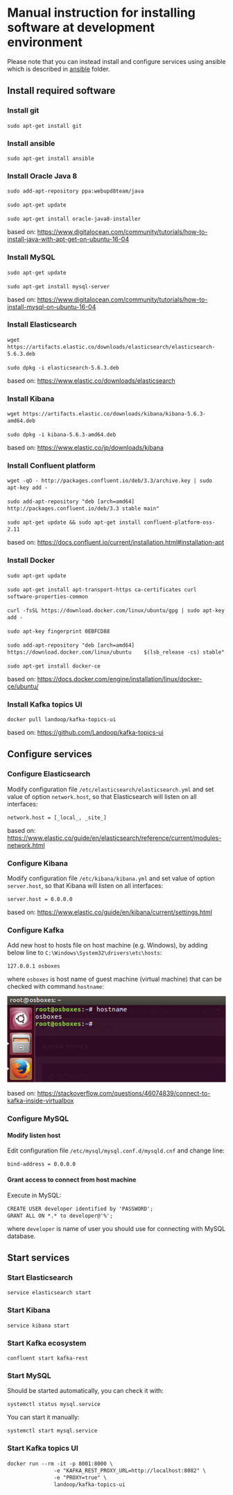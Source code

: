 # Manual instruction for installing software at development environment

Please note that you can instead install and configure services using ansible which is described in [ansible](/ansible) folder. 

## Install required software

### Install git

    sudo apt-get install git

### Install ansible

    sudo apt-get install ansible

### Install Oracle Java 8
    
    sudo add-apt-repository ppa:webupd8team/java
    
    sudo apt-get update
    
    sudo apt-get install oracle-java8-installer

based on: https://www.digitalocean.com/community/tutorials/how-to-install-java-with-apt-get-on-ubuntu-16-04

### Install MySQL

    sudo apt-get update
    
    sudo apt-get install mysql-server

based on: https://www.digitalocean.com/community/tutorials/how-to-install-mysql-on-ubuntu-16-04 

### Install Elasticsearch

    wget https://artifacts.elastic.co/downloads/elasticsearch/elasticsearch-5.6.3.deb
    
    sudo dpkg -i elasticsearch-5.6.3.deb
    
based on: https://www.elastic.co/downloads/elasticsearch 

### Install Kibana

    wget https://artifacts.elastic.co/downloads/kibana/kibana-5.6.3-amd64.deb
    
    sudo dpkg -i kibana-5.6.3-amd64.deb
    
based on: https://www.elastic.co/jp/downloads/kibana 

### Install Confluent platform

    wget -qO - http://packages.confluent.io/deb/3.3/archive.key | sudo apt-key add -
    
    sudo add-apt-repository "deb [arch=amd64] http://packages.confluent.io/deb/3.3 stable main"
    
    sudo apt-get update && sudo apt-get install confluent-platform-oss-2.11

based on: https://docs.confluent.io/current/installation.html#installation-apt     

### Install Docker

    sudo apt-get update
    
    sudo apt-get install apt-transport-https ca-certificates curl software-properties-common
    
    curl -fsSL https://download.docker.com/linux/ubuntu/gpg | sudo apt-key add -
    
    sudo apt-key fingerprint 0EBFCD88

    sudo add-apt-repository "deb [arch=amd64] https://download.docker.com/linux/ubuntu    $(lsb_release -cs) stable"
    
    sudo apt-get install docker-ce


based on: https://docs.docker.com/engine/installation/linux/docker-ce/ubuntu/ 

### Install Kafka topics UI

    docker pull landoop/kafka-topics-ui
    
based on: https://github.com/Landoop/kafka-topics-ui 

## Configure services

### Configure Elasticsearch

Modify configuration file ``/etc/elasticsearch/elasticsearch.yml`` and set value of option `network.host`, so that Elasticsearch will listen on all interfaces:

    network.host = [_local_, _site_] 

based on: https://www.elastic.co/guide/en/elasticsearch/reference/current/modules-network.html 

### Configure Kibana

Modify configuration file `/etc/kibana/kibana.yml` and set value of option `server.host`, so that Kibana will listen on all interfaces:
    
    server.host = 0.0.0.0

based on: https://www.elastic.co/guide/en/kibana/current/settings.html 

### Configure Kafka

Add new host to hosts file on host machine (e.g. Windows), by adding below line to ``C:\Windows\System32\drivers\etc\hosts``:

    127.0.0.1 osboxes
    
where `osboxes` is host name of guest machine (virtual machine) that can be checked with command `hostname`:

![](images/check_hostname.png)

based on: https://stackoverflow.com/questions/46074839/connect-to-kafka-inside-virtualbox

### Configure MySQL

#### Modify listen host

Edit configuration file `/etc/mysql/mysql.conf.d/mysqld.cnf` and change line:

    bind-address = 0.0.0.0

#### Grant access to connect from host machine 

Execute in MySQL:

    CREATE USER developer identified by 'PASSWORD';
    GRANT ALL ON *.* to developer@'%';

where `developer` is name of user you should use for connecting with MySQL database.

## Start services

### Start Elasticsearch

    service elasticsearch start

### Start Kibana

    service kibana start

### Start Kafka ecosystem

    confluent start kafka-rest

### Start MySQL

Should be started automatically, you can check it with:

    systemctl status mysql.service

You can start it manually:
    
    systemctl start mysql.service

### Start Kafka topics UI

    docker run --rm -it -p 8001:8000 \
                   -e "KAFKA_REST_PROXY_URL=http://localhost:8082" \
                   -e "PROXY=true" \
                   landoop/kafka-topics-ui